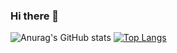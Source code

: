 ### Hi there 👋
![Anurag's GitHub stats](https://github-readme-stats.vercel.app/api?username=lseparatio&show_icons=true&theme=transparent) [![Top Langs](https://github-readme-stats.vercel.app/api/top-langs/?username=lseparatio&layout=compact)](https://github.com/anuraghazra/github-readme-stats)

